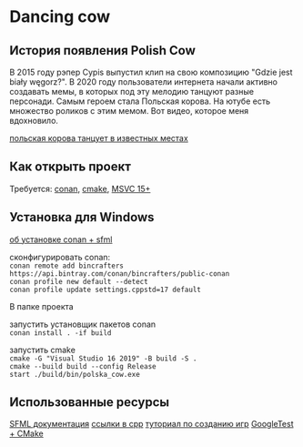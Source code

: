 # Dancing cow
## История появления Polish Cow

В 2015 году рэпер Cypis выпустил клип на свою композицию "Gdzie jest biały węgorz?". В 2020 году пользователи интернета начали активно создавать мемы, в которых под эту мелодию танцуют разные персонади. Самым героем стала Польская корова. На ютубе есть множество роликов с этим мемом. Вот видео, которое меня вдохновило.

[польская корова танцует в известных местах](https://www.youtube.com/watch?v=RDIFwM9ba4I)

## Как открыть проект

Требуется: [conan](https://conan.io/downloads.html), [cmake](https://cmake.org/download/), [MSVC 15+](https://visualstudio.microsoft.com/ru/downloads/)

## Установка для Windows 
[об установке conan + sfml](https://leinnan.github.io/blog/conan-adventuressfml-and-entt-in-c.html)

сконфигурировать conan: \
`conan remote add bincrafters https://api.bintray.com/conan/bincrafters/public-conan` \
`conan profile new default --detect` \
`conan profile update settings.cppstd=17 default` 

В папке проекта 

запустить установщик пакетов conan \
`conan install . -if build` 

запустить cmake \
`cmake -G "Visual Studio 16 2019" -B build -S .` \
`cmake --build build --config Release` \
`start ./build/bin/polska_cow.exe`

## Использованные ресурсы

[SFML документация](https://www.sfml-dev.org/documentation/2.5.1/classsf_1_1Sprite.php)
[ссылки в cpp](https://ravesli.com/urok-88-ssylki/)
[туториал по созданию игр](https://www.youtube.com/playlist?list=PLMgDVIa0Pg8WrI9WmZR09xAbfXyfkqKWy)
[GoogleTest + CMake](https://google.github.io/googletest/quickstart-cmake.html)






